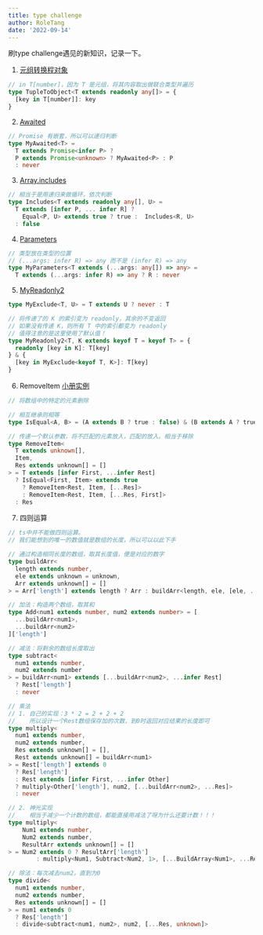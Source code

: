 ```yaml
---
title: type challenge
author: RoleTang
date: '2022-09-14'
---
```


刷type challenge遇见的新知识，记录一下。

1. [元组转换程对象](https://github.com/type-challenges/type-challenges/blob/main/questions/00011-easy-tuple-to-object/README.zh-CN.md)

```typescript
// in T[number]，因为 T 是元组，将其内容取出做联合类型并遍历
type TupleToObject<T extends readonly any[]> = {
  [key in T[number]]: key
}
```

2. [Awaited](https://github.com/type-challenges/type-challenges/blob/main/questions/00189-easy-awaited/README.zh-CN.md)

```typescript
// Promise 有嵌套，所以可以递归判断
type MyAwaited<T> =
  T extends Promise<infer P> ?
  P extends Promise<unknown> ? MyAwaited<P> : P
  : never
```

3. [Array.includes](https://github.com/type-challenges/type-challenges/blob/main/questions/00898-easy-includes/README.zh-CN.md)

```typescript
// 相当于是用递归来做循环，依次判断
type Includes<T extends readonly any[], U> =
  T extends [infer P, ... infer R] ?
    Equal<P, U> extends true ? true :  Includes<R, U>
  : false
```

4. [Parameters](https://github.com/type-challenges/type-challenges/blob/main/questions/03312-easy-parameters/README.zh-CN.md)

```typescript
// 类型放在类型的位置
// (...args: infer R) => any 而不是 (infer R) => any
type MyParameters<T extends (...args: any[]) => any> =
  T extends (...args: infer R) => any ? R : never
```

5. [MyReadonly2](https://github.com/type-challenges/type-challenges/blob/main/questions/00008-medium-readonly-2/README.zh-CN.md)

```typescript
type MyExclude<T, U> = T extends U ? never : T

// 将传递了的 K 的索引变为 readonly，其余的不变返回
// 如果没有传递 K，则所有 T 中的索引都变为 readonly
// 值得注意的是这里使用了默认值！
type MyReadonly2<T, K extends keyof T = keyof T> = {
  readonly [key in K]: T[key]
} & {
  [key in MyExclude<keyof T, K>]: T[key]
}
```

6. RemoveItem [小册实例](https://juejin.cn/book/7047524421182947366/section/7048282249464119307)

```typescript
// 将数组中的特定的元素删除

// 相互继承则相等
type IsEqual<A, B> = (A extends B ? true : false) & (B extends A ? true : false)

// 传递一个默认参数，将不匹配的元素放入，匹配的放入。相当于移除
type RemoveItem<
  T extends unknown[],
  Item,
  Res extends unknown[] = []
> = T extends [infer First, ...infer Rest]
  ? IsEqual<First, Item> extends true
    ? RemoveItem<Rest, Item, [...Res]>
    : RemoveItem<Rest, Item, [...Res, First]>
  : Res

```

7. 四则运算

```typescript
// ts中并不能做四则运算。
// 我们能想到的唯一的数值就是数组的长度，所以可以以此下手

// 通过构造相同长度的数组，取其长度值，便是对应的数字
type buildArr<
  length extends number,
  ele extends unknown = unknown,
  Arr extends unknown[] = []
> = Arr['length'] extends length ? Arr : buildArr<length, ele, [ele, ...Arr]>

// 加法：构造两个数组，取其和
type Add<num1 extends number, num2 extends number> = [
  ...buildArr<num1>,
  ...buildArr<num2>
]['length']

// 减法：将剩余的数组长度取出
type subtract<
  num1 extends number,
  num2 extends number
> = buildArr<num1> extends [...buildArr<num2>, ...infer Rest]
  ? Rest['length']
  : never

// 乘法
// 1. 自己的实现：3 * 2 = 2 + 2 + 2
//    所以设计一个Rest数组保存加的次数，到0时返回对应结果的长度即可
type multiply<
  num1 extends number,
  num2 extends number,
  Res extends unknown[] = [],
  Rest extends unknown[] = buildArr<num1>
> = Rest['length'] extends 0
  ? Res['length']
  : Rest extends [infer First, ...infer Other]
  ? multiply<Other['length'], num2, [...buildArr<num2>, ...Res]>
  : never

// 2. 神光实现
//    相当于减少一个计数的数组，都能直接用减法了呀为什么还要计数！！！
type multiply<
    Num1 extends number,
    Num2 extends number,
    ResultArr extends unknown[] = []
> = Num2 extends 0 ? ResultArr['length']
        : multiply<Num1, Subtract<Num2, 1>, [...BuildArray<Num1>, ...ResultArr]>;

// 除法：每次减去num2，直到为0
type divide<
  num1 extends number,
  num2 extends number,
  Res extends unknown[] = []
> = num1 extends 0
  ? Res['length']
  : divide<subtract<num1, num2>, num2, [...Res, unknown]>
```